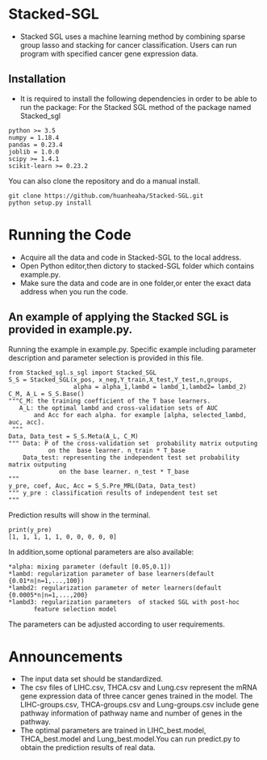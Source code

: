 # Stacked-SGL
* Stacked SGL uses a machine learning method by combining sparse group lasso and stacking for cancer classification. Users can run program with specified cancer gene expression data. 
## Installation
* It is required to install the following dependencies in order to be able to run the package: For the Stacked SGL method of the package named Stacked_sgl
```
python >= 3.5
numpy = 1.18.4
pandas = 0.23.4
joblib = 1.0.0
scipy >= 1.4.1
scikit-learn >= 0.23.2
```
You can also clone the repository and do a manual install.
```
git clone https://github.com/huanheaha/Stacked-SGL.git
python setup.py install
```
# Running the Code
* Acquire all the data and code in Stacked-SGL to the local address.
* Open Python editor,then dictory to stacked-SGL folder which contains example.py. 
* Make sure the data and code are in one folder,or enter the exact data address when you run the code.
## **An example of applying the Stacked SGL is provided in example.py.** <br>
Running the example in example.py. Specific example including parameter description and parameter selection is provided in this file.
```
from Stacked_sgl.s_sgl import Stacked_SGL
S_S = Stacked_SGL(x_pos, x_neg,Y_train,X_test,Y_test,n,groups,
                  alpha = alpha_1,lambd = lambd_1,lambd2= lambd_2)
C_M, A_L = S_S.Base() 
"""C_M: the training coefficient of the T base learners. 
   A_L: the optimal lambd and cross-validation sets of AUC
       and Acc for each alpha. for example [alpha, selected_lambd, auc, acc].
 """
Data, Data_test = S_S.Meta(A_L, C_M)
""" Data: P of the cross-validation set  probability matrix outputing 
           on the  base learner. n_train * T_base 
    Data_test: representing the independent test set probability matrix outputing 
              on the base learner. n_test * T_base
"""
y_pre, coef, Auc, Acc = S_S.Pre_MRL(Data, Data_test)  
""" y_pre : classification results of independent test set  
"""      
```
Prediction results will show in the terminal.
```
print(y_pre)
[1, 1, 1, 1, 1, 0, 0, 0, 0, 0]
```
In addition,some optional parameters are also available:
```
*alpha: mixing parameter (default [0.05,0.1])
*lambd: regularization parameter of base learners(default {0.01*n|n=1,...,100})
*lambd2: regularization parameter of meter learners(default {0.0005*n|n=1,...,200}
*lambd3: regularization parameters  of stacked SGL with post-hoc
       feature selection model
```
The parameters can be adjusted according to user requirements.
# Announcements
* The input data set should be standardized.
* The csv files of LIHC.csv, THCA.csv and Lung.csv represent the mRNA gene expression data of three cancer genes trained in the model. The LIHC-groups.csv, THCA-groups.csv and Lung-groups.csv include gene pathway information of pathway name and number of genes in the pathway.
* The optimal parameters are trained in LIHC_best.model, THCA_best.model and Lung_best.model.You can run predict.py to obtain the prediction results of real data.
